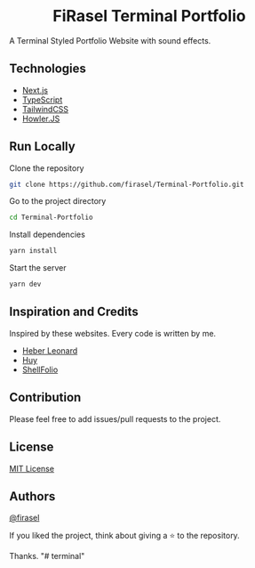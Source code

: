 <br/>
<h1 align="center">FiRasel Terminal Portfolio</h1>

A Terminal Styled Portfolio Website with sound effects.

## Technologies

- [Next.js](https://nextjs.org/)
- [TypeScript](https://www.typescriptlang.org/)
- [TailwindCSS](https://tailwindcss.com/)
- [Howler.JS](https://howlerjs.com/)

## Run Locally

Clone the repository

```bash
git clone https://github.com/firasel/Terminal-Portfolio.git
```

Go to the project directory

```bash
cd Terminal-Portfolio
```

Install dependencies

```bash
yarn install
```

Start the server

```bash
yarn dev
```

## Inspiration and Credits

Inspired by these websites. Every code is written by me.

- [Heber Leonard](https://heberleonard2.github.io/terminal-style-portfolio-page/)
- [Huy](http://huy.im/)
- [ShellFolio](https://evilprince2009.netlify.app/)

## Contribution

Please feel free to add issues/pull requests to the project.

## License

[MIT License](LICENSE)

## Authors

[@firasel](https://github.com/firasel)

If you liked the project, think about giving a ⭐ to the repository.

Thanks.
"# terminal" 
